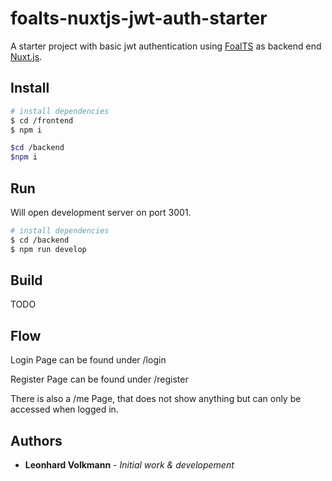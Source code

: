 # foalts-nuxtjs-jwt-auth-starter

A starter project with basic jwt authentication using [FoalTS](https://foalts.org/) as backend end [Nuxt.js](https://nuxtjs.org/).


## Install

```bash
# install dependencies
$ cd /frontend 
$ npm i

$cd /backend
$npm i

```

## Run
Will open development server on port 3001.
```bash
# install dependencies
$ cd /backend
$ npm run develop

```

## Build

TODO


## Flow

Login Page can be found under /login


Register Page can be found under /register

There is also a /me Page, that does not show anything but can only be accessed when logged in.

## Authors

- **Leonhard Volkmann** - _Initial work & developement_
